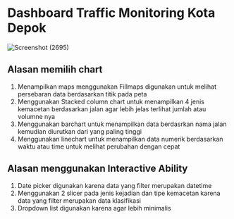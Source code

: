 # Dashboard Traffic Monitoring Kota Depok
![Screenshot (2695)](https://user-images.githubusercontent.com/96030714/221389100-796dfdd6-4c10-48e1-9810-dada83c9b096.png)

## Alasan memilih chart
1. Menampilkan maps menggunakan Fillmaps digunakan untuk melihat persebaran data berdasarkan titik pada peta
2. Menggunakan Stacked column chart untuk menampilkan 4 jenis kemacetan berdasarkan jalan agar lebih jelas terlihat jumlah atau volumne nya
3. Menggunakan barchart untuk menampilkan data berdasrkan nama jalan kemudian diurutkan dari yang paling tinggi
4. Menggunakan linechart untuk menampilkan data numerik berdasarkan waktu atau time untuk melihat perubahan dengan cepat

## Alasan menggunakan Interactive Ability
1. Date picker digunakan karena data yang filter merupakan datetime
2. Menggunakan 2 slicer pada jenis kejadian dan tipe kemacetan karena data yang filter merupakan data klasifikasi
3. Dropdown list digunakan karena agar lebih minimalis
